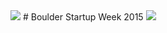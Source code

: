 <img src="http://beinghuman.is/public/img/color-bar-2000x3.png" />
# Boulder Startup Week 2015
<img src="http://mattnull.s3-website-us-west-2.amazonaws.com/public/img/gyf-logo.svg" />
